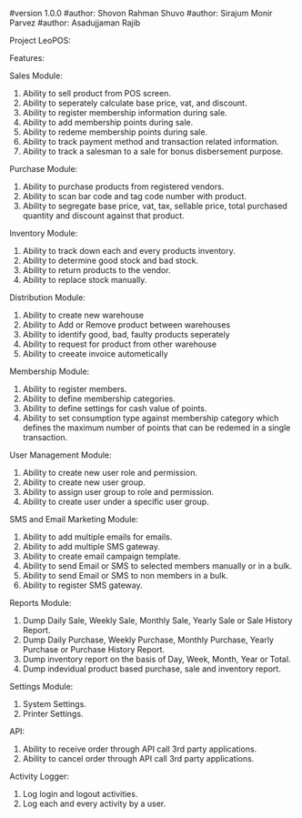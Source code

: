 #version 1.0.0 #author: Shovon Rahman Shuvo #author: Sirajum Monir Parvez #author: Asadujjaman Rajib

Project LeoPOS:

Features:

Sales Module:

1. Ability to sell product from POS screen.
2. Ability to seperately calculate base price, vat, and discount.
3. Ability to register membership information during sale.
4. Ability to add membership points during sale.
5. Ability to redeme membership points during sale.
6. Ability to track payment method and transaction related information.
7. Ability to track a salesman to a sale for bonus disbersement purpose.


Purchase Module:

1. Ability to purchase products from registered vendors.
2. Ability to scan bar code and tag code number with product.
3. Ability to segregate base price, vat, tax, sellable price, total purchased quantity and discount against that product.


Inventory Module:

1. Ability to track down each and every products inventory.
2. Ability to determine good stock and bad stock.
3. Ability to return products to the vendor.
4. Ability to replace stock manually.



Distribution Module:

1. Ability to create new warehouse 
2. Ability to Add or Remove product between warehouses
3. Ability to identify good, bad, faulty products seperately
4. Ability to request for product from other warehouse
5. Ability to creeate invoice autometically


Membership Module:

1. Ability to register members.
2. Ability to define membership categories.
3. Ability to define settings for cash value of points.
4. Ability to set consumption type against membership category which defines the maximum number of points that can be redemed in a single transaction.


User Management Module:

1. Ability to create new user role and permission.
2. Ability to create new user group.
3. Ability to assign user group to role and permission.
4. Ability to create user under a specific user group.


SMS and Email Marketing Module:

1. Ability to add multiple emails for emails.
2. Ability to add multiple SMS gateway.
3. Ability to create email campaign template.
4. Ability to send Email or SMS to selected members manually or in a bulk.
5. Ability to send Email or SMS to non members in a bulk.
6. Ability to register SMS gateway.


Reports Module:

1. Dump Daily Sale, Weekly Sale, Monthly Sale, Yearly Sale or Sale History Report.
2. Dump Daily Purchase, Weekly Purchase, Monthly Purchase, Yearly Purchase or Purchase History Report.
3. Dump inventory report on the basis of Day, Week, Month, Year or Total.
4. Dump indevidual product based purchase, sale and inventory report.



Settings Module:

1. System Settings.
2. Printer Settings.


API:

1. Ability to receive order through API call 3rd party applications.
2. Ability to cancel order through API call 3rd party applications.


Activity Logger:

1. Log login and logout activities.
2. Log each and every activity by a user.

